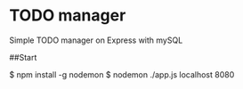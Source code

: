 # TODO manager
Simple TODO manager on Express with mySQL

##Start

$ npm install -g nodemon
$ nodemon ./app.js localhost 8080


